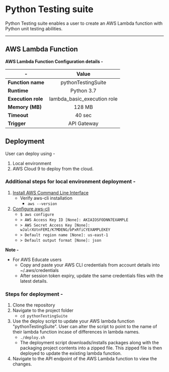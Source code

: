 # Python Testing suite

Python Testing suite enables a user to create an AWS Lambda function with Python unit testing abilities. 

***

## AWS Lambda Function
**AWS Lambda Function Configuration details -** 

| -                 | Value                       |
| ------------------|:---------------------------:|
| **Function name** | pythonTestingSuite          |
| **Runtime**       | Python 3.7                  |
| **Execution role**| lambda_basic_execution role |
| **Memory (MB)**   | 128 MB                      |
| **Timeout**       | 40 sec                      |
| **Trigger**       | API Gateway                 |

## Deployment
User can deploy using - 
1. Local environment 
2. AWS Cloud 9 to deploy from the cloud.

### Additional steps for local environment deployment -
1. [Install AWS Command Line Interface](https://docs.aws.amazon.com/cli/latest/userguide/cli-chap-install.html)
   - Verify aws-cli installation 
     - `aws --version`
2. [Configure aws-cli](https://docs.aws.amazon.com/cli/latest/userguide/cli-chap-configure.html)
   - `$ aws configure`
   - `> AWS Access Key ID [None]: AKIAIOSFODNN7EXAMPLE`
   - `> AWS Secret Access Key [None]: wJalrXUtnFEMI/K7MDENG/bPxRfiCYEXAMPLEKEY`
   - `> Default region name [None]: us-east-1`
   - `> Default output format [None]: json`

**Note -** 
- For AWS Educate users
   - Copy and paste your AWS CLI credentials from account details into ~/.aws/credentials
   - After session token expiry, update the same credentials files with the latest details.

### Steps for deployment -
1. Clone the repository
2. Navigate to the project folder
   - `cd pythonTestingSuite`
3. Use the deploy script to update your AWS lambda function "pythonTestingSuite". User can alter the script to point to the name of their lambda function incase of differences in lambda names.
   - `./deploy.sh`
   - The deployment script downloads/installs packages along with the packaging project contents into a zipped file. This zipped file is then deployed to update the existing lambda function.
4. Navigate to the API endpoint of the AWS Lambda function to view the changes.
